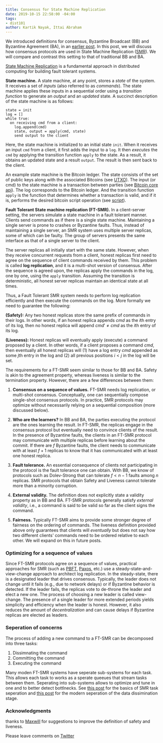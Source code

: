```yaml
---
title: Consensus for State Machine Replication
date: 2019-10-15 22:58:00 -04:00
tags:
- dist101
author: Kartik Nayak, Ittai Abraham
---
```


We introduced definitions for consensus, Byzantine Broadcast (BB) and Byzantine Agreement (BA), in an [earlier post](https://decentralizedthoughts.github.io/2019-06-27-defining-consensus/). In this post, we will discuss how consensus protocols are used in State Machine Replication ([SMR](https://en.wikipedia.org/wiki/State_machine_replication)). We will compare and contrast this setting to that of traditional BB and BA. 

[State Machine Replication](https://www.cs.cornell.edu/fbs/publications/ibmFault.sm.pdf) is a fundamental approach in distributed computing for building fault tolerant systems.

**State machine.** A state machine, at any point, stores a *state* of the system. It receives a set of *inputs* (also referred to as *commands*). The state machine applies these inputs in a sequential order using a *transition function* to generate an *output* and an *updated* state. A succinct description of the state machine is as follows:

```
state = init
log = []
while true:
  on receiving cmd from a client:
    log.append(cmd)
    state, output = apply(cmd, state)
    send output to the client
```

Here, the state machine is initialized to an initial state `init`. When it receives an input `cmd` from a client, it first adds the input to a `log`. It then *executes* the `cmd` by applying the transition function `apply` to the state. As a result, it obtains an updated state and a result `output`. The result is then sent back to the client.

An example state machine is the Bitcoin ledger. The state consists of the set of public keys along with the associated Bitcoins (see [UTXO](https://www.mycryptopedia.com/bitcoin-utxo-unspent-transaction-output-set-explained/)). The input (or cmd) to the state machine is a transaction between parties (see [Bitcoin core api](https://bitcoin.org/en/developer-reference#bitcoin-core-apis)). The log corresponds to the Bitcoin ledger. And the transition function `apply` is the function that determines whether a transaction is valid, and if it is, performs the desired bitcoin script operation (see [script](https://en.bitcoin.it/wiki/Script)).

**Fault Tolerant State machine replication (FT-SMR).** In a client-server setting, the servers simulate a state machine in a fault tolerant manner. Clients send commands as if there is a single state machine. Maintaining a single server is prone to crashes or Byzantine faults. Thus, instead of maintaining a single server, an SMR system uses multiple server replicas, some of which can be faulty. The group of servers presents the same interface as that of a single server to the client.

The server replicas all initially start with the same state. However, when they receive concurrent requests from a client, honest replicas first need to agree on the sequence of client commands received by them. This problem is called **log replication**, and it is a multi-shot version of consensus. After the sequence is agreed upon, the replicas apply the commands in the log, one by one, using the `apply` transition. Assuming the transition is deterministic, all honest server replicas maintain an identical state at all times.

Thus, a Fault Tolerant SMR system needs to perform log replication efficiently and then execute the commands on the log. More formally we need to guarantee the following:

**(Safety):** Any two honest replicas store the same prefix of commands in their logs. In other words, if an honest replica appends $cmd$ as the $i$th entry of its log, then no honest replica will append $cmd' \neq cmd$ as the $i$th entry of its log.

**(Liveness):** Honest replicas will eventually apply (execute) a command proposed by a client. In other words, if a client proposes a command $cmd$, then eventually all honest replicas will (1) have a log entry $cmd$ appended as some $j$th entry in the log and (2) all previous positions $i<j$ in the log will be set.

The requirements for a FT-SMR seem similar to those for BB and BA. Safety is akin to the agreement property, whereas liveness is similar to the termination property. However, there are a few differences between them:
1. **Consensus on a sequence of values.** FT-SMR  needs log replication, or multi-shot consensus. Conceptually, one can sequentially compose single-shot consensus protocols. In practice, SMR protocols may optimize without necessarily relying on a sequential composition (more discussed below).

2. **Who are the learners?** In BB and BA, the parties executing the protocol are the ones learning the result. In FT-SMR, the replicas engage in the consensus protocol but eventually need to convince clients of the result. In the presence of Byzantine faults, the clients in an FT-SMR protocol may communicate with multiple replicas before learning about the commit. If there are $f$ Byzantine faults, the client needs to communicate with at least $f+1$ replicas to know that it has communicated with at least one honest replica.

3. **Fault tolerance.** An essential consequence of clients not participating in the protocol is the fault tolerance one can obtain. With BB, we know of protocols such as Dolev-Strong that can tolerate $f < n-1$ faults among $n$ replicas. SMR protocols that obtain Safety and Liveness cannot tolerate more than a minority corruption.

4. **External validity.** The definition does not explicitly state a validity property as in BB and BA. FT-SMR protocols generally satisfy *external validity*, i.e., a command is said to be valid so far as the client signs the command.

5. **Fairness.** Typically FT-SMR aims to provide some stronger degree of fairness on the ordering of commands. The liveness definition provided above only guarantees that clients will *eventually* but does not say how two different clients' commands need to be ordered relative to each other. We will expand on this in future posts.

### Optimizing for a sequence of values

Since FT-SMR protocols agree on a sequence of values, practical approaches for SMR (such as [PBFT](http://pmg.csail.mit.edu/papers/osdi99.pdf), [Paxos](https://lamport.azurewebsites.net/pubs/paxos-simple.pdf), etc.) use a steady-state-and-view-change approach to architect log replication. In the steady-state, there is a designated leader that drives consensus. Typically, the leader does not change until it fails (e.g., due to network delays) or if Byzantine behavior is detected. If the leader fails, the replicas vote to de-throne the leader and elect a new one. The process of choosing a new leader is called view-change. The presence of a single leader for more extended periods yields simplicity and efficiency when the leader is honest. However, it also reduces the amount of *decentralization* and can cause delays if Byzantine replicas are elected as leaders.


### Seperation of concerns

The process of adding a new command to a FT-SMR can be decomposed into three tasks:

1. Dissimnating the command 
2. Committing the command
3. Executing the command  

Many moden FT-SMR systems have seperate sub-systems for each task. This allows each task to works as a sperate queeues that stream tasks between them. Seperating into sub-systems allows to optimize and tune in one and to better detect bottlnecks. See [this post](https://decentralizedthoughts.github.io/2019-12-06-dce-the-three-scalability-bottlenecks-of-state-machine-replication/) for the basics of SMR task seperation and [this post](https://decentralizedthoughts.github.io/2022-06-28-DAG-meets-BFT/) for the modern seperation of the data dissimination stage. 


### Acknowledgments

thanks to [Maxwill](https://twitter.com/tensorfi) for suggestions to improve the definition of safety and liveness.

Please leave comments on [Twitter](https://twitter.com/kartik1507/status/1185321750881538050?s=20)
